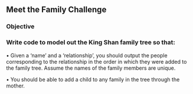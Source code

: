 ## Meet the Family Challenge


### Objective 

### Write code to model out the King Shan family tree so that:

• Given a ‘name’ and a ‘relationship’, you should output the people corresponding to the relationship in the order in
which they were added to the family tree. Assume the names of the family members are unique.

• You should be able to add a child to any family in the tree through the mother. 
